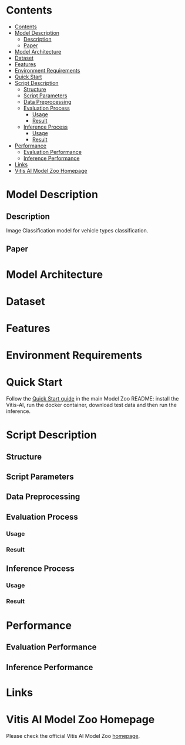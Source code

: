 ﻿# Contents

- [Contents](#contents)
- [Model Description](#model-description)
    - [Description](#description)
    - [Paper](#paper)
- [Model Architecture](#model-architecture)
- [Dataset](#dataset)
- [Features](#features)
- [Environment Requirements](#environment-requirements)
- [Quick Start](#quick-start)
- [Script Description](#script-description)
    - [Structure](#structure)
    - [Script Parameters](#script-parameters)
    - [Data Preprocessing](#data-preprocessing)
    - [Evaluation Process](#evaluation-process)
        - [Usage](#usage)
        - [Result](#result)
    - [Inference Process](#inference-process)
        - [Usage](#usage-1)
        - [Result](#result-1)
- [Performance](#performance)
    - [Evaluation Performance](#evaluation-performance)
    - [Inference Performance](#inference-performance)
- [Links](#links)
- [Vitis AI Model Zoo Homepage](#vitis-ai-model-zoo-homepage)

# Model Description

## Description

Image Classification model for vehicle types classification.

## Paper

# Model Architecture

# Dataset

# Features

# Environment Requirements

# Quick Start

Follow the [Quick Start guide](../../../README.md#quick-start) in the main Model Zoo README:
install the Vitis-AI, run the docker container, download test data and then run the inference.

# Script Description

## Structure

## Script Parameters

## Data Preprocessing

## Evaluation Process

### Usage

### Result

## Inference Process

### Usage

### Result

# Performance

## Evaluation Performance

## Inference Performance

# Links

# Vitis AI Model Zoo Homepage

Please check the official Vitis AI Model Zoo [homepage](https://github.com/Xilinx/Vitis-AI/tree/master/model_zoo).
